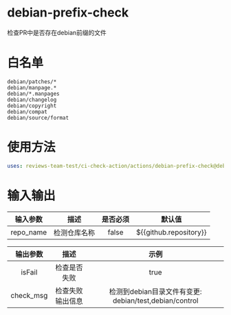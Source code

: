 # debian-prefix-check
检查PR中是否存在debian前缀的文件

# 白名单
```
debian/patches/*
debian/manpage.*
debian/*.manpages
debian/changelog
debian/copyright
debian/compat
debian/source/format
```

# 使用方法
```yaml
uses: reviews-team-test/ci-check-action/actions/debian-prefix-check@debian-check
```

# 输入输出
| 输入参数| 描述| 是否必须| 默认值|
|:---:|:---:|:---:|:---:|
| repo_name | 检测仓库名称 | false | ${{github.repository}} |


| 输出参数| 描述| 示例|
|:---:|:---:|:---:|
| isFail | 检查是否失败 | true |
| check_msg | 检查失败输出信息 | 检测到debian目录文件有变更: debian/test,debian/control |